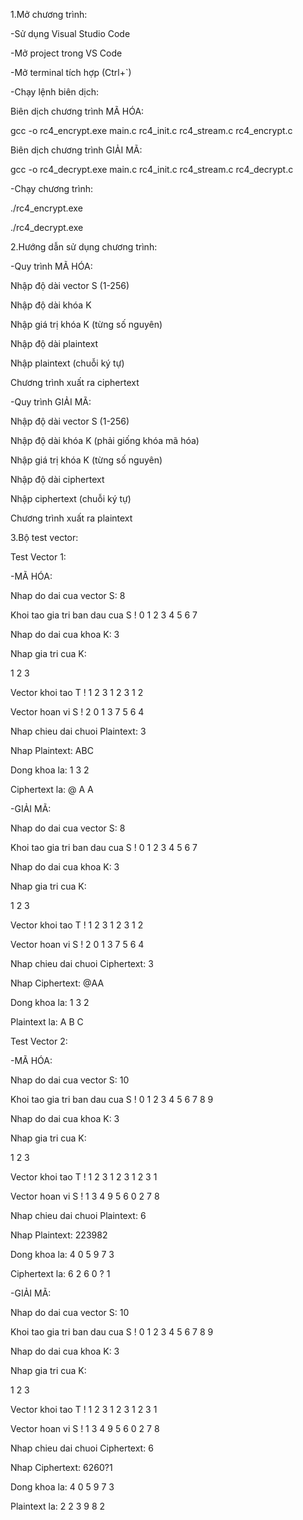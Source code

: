 1.Mở chương trình:

-Sử dụng Visual Studio Code

-Mở project trong VS Code

-Mở terminal tích hợp (Ctrl+`)

-Chạy lệnh biên dịch:

Biên dịch chương trình MÃ HÓA:

gcc -o rc4_encrypt.exe main.c rc4_init.c rc4_stream.c rc4_encrypt.c

Biên dịch chương trình GIẢI MÃ:

gcc -o rc4_decrypt.exe main.c rc4_init.c rc4_stream.c rc4_decrypt.c

-Chạy chương trình:

./rc4_encrypt.exe

./rc4_decrypt.exe

2.Hướng dẫn sử dụng chương trình:

-Quy trình MÃ HÓA:

Nhập độ dài vector S (1-256)

Nhập độ dài khóa K

Nhập giá trị khóa K (từng số nguyên)

Nhập độ dài plaintext

Nhập plaintext (chuỗi ký tự)

Chương trình xuất ra ciphertext

-Quy trình GIẢI MÃ:

Nhập độ dài vector S (1-256)

Nhập độ dài khóa K (phải giống khóa mã hóa)

Nhập giá trị khóa K (từng số nguyên)

Nhập độ dài ciphertext

Nhập ciphertext (chuỗi ký tự)

Chương trình xuất ra plaintext

3.Bộ test vector:

Test Vector 1:

-MÃ HÓA:

Nhap do dai cua vector S: 8

Khoi tao gia tri ban dau cua S !
0 1 2 3 4 5 6 7 

Nhap do dai cua khoa K: 3

Nhap gia tri cua K:

1
2
3

Vector khoi tao T !
1 2 3 1 2 3 1 2

Vector hoan vi S !
2 0 1 3 7 5 6 4

Nhap chieu dai chuoi Plaintext: 3

Nhap Plaintext: ABC

Dong khoa la: 1 3 2

Ciphertext la: @ A A

-GIẢI MÃ:

Nhap do dai cua vector S: 8

Khoi tao gia tri ban dau cua S !
0 1 2 3 4 5 6 7

Nhap do dai cua khoa K: 3

Nhap gia tri cua K:

1
2
3

Vector khoi tao T !
1 2 3 1 2 3 1 2

Vector hoan vi S !
2 0 1 3 7 5 6 4

Nhap chieu dai chuoi Ciphertext: 3

Nhap Ciphertext: @AA

Dong khoa la: 1 3 2

Plaintext la: A B C

Test Vector 2:

-MÃ HÓA:

Nhap do dai cua vector S: 10

Khoi tao gia tri ban dau cua S !
0 1 2 3 4 5 6 7 8 9

Nhap do dai cua khoa K: 3

Nhap gia tri cua K:

1
2
3

Vector khoi tao T !
1 2 3 1 2 3 1 2 3 1

Vector hoan vi S !
1 3 4 9 5 6 0 2 7 8

Nhap chieu dai chuoi Plaintext: 6

Nhap Plaintext: 223982

Dong khoa la: 4 0 5 9 7 3

Ciphertext la: 6 2 6 0 ? 1

-GIẢI MÃ:

Nhap do dai cua vector S: 10

Khoi tao gia tri ban dau cua S !
0 1 2 3 4 5 6 7 8 9

Nhap do dai cua khoa K: 3

Nhap gia tri cua K:

1
2
3

Vector khoi tao T !
1 2 3 1 2 3 1 2 3 1

Vector hoan vi S !
1 3 4 9 5 6 0 2 7 8

Nhap chieu dai chuoi Ciphertext: 6

Nhap Ciphertext: 6260?1 

Dong khoa la: 4 0 5 9 7 3

Plaintext la: 2 2 3 9 8 2
